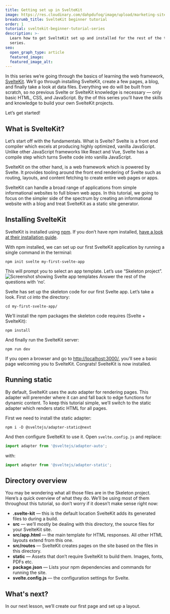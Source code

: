 ```yaml
---
title: Getting set up in SvelteKit
image: https://res.cloudinary.com/dahpdufoq/image/upload/marketing-site/tutorial-sveltekit.png
breadcrumb_title: SvelteKit beginner tutorial
order: 1
tutorial: sveltekit-beginner-tutorial-series
description: >-
  Learn how to get SvelteKit set up and installed for the rest of the tutorial
  series.
seo:
  open_graph_type: article
  featured_image:
  featured_image_alt:
---
```


In this series we’re going through the basics of learning the web framework, [SvelteKit](https://kit.svelte.dev/). We’ll go through installing SvelteKit, create a few pages, a blog, and finally take a look at data files. Everything we do will be built from scratch, so no previous Svelte or SvelteKit knowledge is necessary — only basic HTML, CSS, and JavaScript. By the of this series you’ll have the skills and knowledge to build your own SvelteKit projects.

Let’s get started\!

## What is SvelteKit?

Let’s start off with the fundamentals. What is Svelte? Svelte is a front end compiler which excels at producing highly optimized, vanilla JavaScript. Unlike other JavaScript frameworks like React and Vue, Svelte has a compile step which turns Svelte code into vanilla JavaScript.

SvelteKit on the other hand, is a web framework which is powered by Svelte. It provides tooling around the front end rendering of Svelte such as routing, layouts, and content fetching to create entire web pages or apps.

SvelteKit can handle a broad range of applications from simple informational websites to full blown web apps. In this tutorial, we going to focus on the simpler side of the spectrum by creating an informational website with a blog and treat SvelteKit as a static site generator.

## Installing SvelteKit

SvelteKit is installed using [npm](https://www.npmjs.com/). If you don’t have npm installed, [have a look at their installation guide](https://docs.npmjs.com/downloading-and-installing-node-js-and-npm).

With npm installed, we can set up our first SvelteKit application by running a single command in the terminal:

```shell
npm init svelte my-first-svelte-app
```

This will prompt you to select an app template. Let’s use “Skeleton project”.
![Screenshot showing Svelte app templates](https://res.cloudinary.com/dahpdufoq/image/upload/marketing-site/sveltekit_skeleton.jpg)
 Answer the rest of the questions with ‘no’.

Svelte has set up the skeleton code for our first Svelte app. Let’s take a look. First `cd` into the directory:

```shell
cd my-first-svelte-app/
```

We’ll install the npm packages the skeleton code requires (Svelte + SvelteKit):

```shell
npm install
```

And finally run the SvelteKit server:

```shell
npm run dev
```

If you open a browser and go to [http://localhost:3000/](http://localhost:3000/), you’ll see a basic page welcoming you to SvelteKit. Congrats\! SvelteKit is now installed.

## Running static

By default, SvelteKit uses the auto adapter for rendering pages. This adapter will prerender where it can and fall back to edge functions for dynamic content. To keep this tutorial simple, we’ll switch to the static adapter which renders static HTML for all pages.

First we need to install the static adapter:

```shell
npm i -D @sveltejs/adapter-static@next
```

And then configure SvelteKit to use it. Open `svelte.config.js` and replace:

```javascript
import adapter from '@sveltejs/adapter-auto';
```

with:

```javascript
import adapter from '@sveltejs/adapter-static';
```

## Directory overview

You may be wondering what all those files are in the Skeleton project. Here’s a quick overview of what they do. We’ll be using most of them throughout this tutorial, so don’t worry if it doesn’t make sense right now:

* **.svelte-kit** — this is the default location SvelteKit adds its generated files to during a build.
* **src** — we’ll mostly be dealing with this directory, the source files for your SvelteKit site.
* **src/app.html** — the main template for HTML responses. All other HTML layouts extend from this one.
* **src/routes** — SvelteKit creates pages on the site based on the files in this directory.
* **static** — Assets that don’t require SvelteKit to build them. Images, fonts, PDFs etc.
* **package.json** — Lists your npm dependencies and commands for running the site.
* **svelte.config.js** — the configuration settings for Svelte.

## What's next?

In our next lesson, we’ll create our first page and set up a layout.

